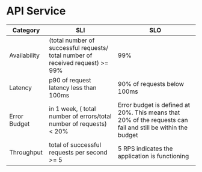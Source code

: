 # API Service

| Category     | SLI | SLO                                                                                                         |
|--------------|-----|-------------------------------------------------------------------------------------------------------------|
| Availability | (total number of successful requests/ total number of received request) >= 99% | 99%                                                                                                         |
| Latency      | p90 of request latency less than 100ms | 90% of requests below 100ms                                                                                 |
| Error Budget | in 1 week, ( total number of errors/total number of requests) < 20%| Error budget is defined at 20%. This means that 20% of the requests can fail and still be within the budget |
| Throughput   | total of successful requests per second >= 5 | 5 RPS indicates the application is functioning                                                              |

